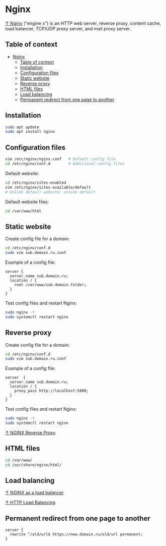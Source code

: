 # Nginx

[↑ Nginx](https://nginx.org) ("engine x") is an HTTP web server, reverse proxy, content cache, load balancer, TCP/UDP proxy server, and mail proxy server.

## Table of context

- [Nginx](#nginx)
  - [Table of context](#table-of-context)
  - [Installation](#installation)
  - [Configuration files](#configuration-files)
  - [Static website](#static-website)
  - [Reverse proxy](#reverse-proxy)
  - [HTML files](#html-files)
  - [Load balancing](#load-balancing)
  - [Permanent redirect from one page to another](#permanent-redirect-from-one-page-to-another)

## Installation

```bash
sudo apt update
sudo apt install nginx
```

## Configuration files

```sh
vim /etc/nginx/nginx.conf   # Default config file
cd /etc/nginx/conf.d        # Additional config files
```

Default website:

```bash
cd /etc/nginx/sites-enabled
vim /etc/nginx/sites-available/default
# Unlink default website: unlink default
```

Default website files:

```bash
cd /var/www/html
```

## Static website

Create config file for a domain:

```sh
cd /etc/nginx/conf.d
sudo vim sub.domain.ru.conf
```

Example of a config file:

```text
server {
  server_name sub.domain.ru;
  location / {
    root /var/www/sub.domain.folder;
  }
}
```

Test config files and restart Nginx:

```sh
sudo nginx -t
sudo systemctl restart nginx
```

## Reverse proxy

Create config file for a domain:

```sh
cd /etc/nginx/conf.d
sudo vim sub.domain.ru.conf
```

Example of a config file:

```text
server  {
  server_name sub.domain.ru;
  location / {
    proxy_pass http://localhost:5000;
  }
}
```

Test config files and restart Nginx:

```sh
sudo nginx -t
sudo systemctl restart nginx
```

[↑ NGINX Reverse Proxy](https://docs.nginx.com/nginx/admin-guide/web-server/reverse-proxy/).

## HTML files

```sh
cd /var/www/
cd /usr/share/nginx/html/
```

## Load balancing

[↑ NGINX as a load balancer](https://www.youtube.com/watch?v=v81CzSeiQjo).

[↑ HTTP Load Balancing](https://docs.nginx.com/nginx/admin-guide/load-balancer/http-load-balancer/).

## Permanent redirect from one page to another

```text
server {
  rewrite ^/old/url$ https://new.domain.ru/old/url permanent;
}
```
